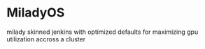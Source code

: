 # MiladyOS
milady skinned jenkins with optimized defaults for maximizing gpu utilization accross a cluster
